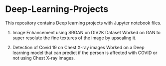 # Deep-Learning-Projects
This repository contains Deep learning projects with Jupyter notebook files.

1. Image Enhancement using SRGAN on DIV2K Dataset
Worked on GAN to super resolute the fine textures of the image by upscaling it.

2. Detection of Covid 19 on Chest X-ray images
Worked on a Deep learning model that can predict if the person is affected with COVID or not using Chest X-ray images.
